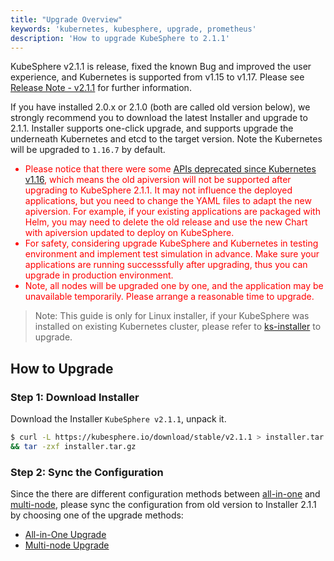 ```yaml
---
title: "Upgrade Overview"
keywords: 'kubernetes, kubesphere, upgrade, prometheus'
description: 'How to upgrade KubeSphere to 2.1.1'
---
```



KubeSphere v2.1.1 is release, fixed the known Bug and improved the user experience, and Kubernetes is supported from v1.15 to v1.17. Please see [Release Note - v2.1.1](../../release/release-v211) for further information.

If you have installed 2.0.x or 2.1.0 (both are called old version below), we strongly recommend you to download the latest Installer and upgrade to 2.1.1. Installer supports one-click upgrade, and supports upgrade the underneath Kubernetes and etcd to the target version. Note the Kubernetes will be upgraded to `1.16.7` by default.

<font color="red">

- Please notice that there were some [APIs deprecated since Kubernetes v1.16](https://github.com/kubernetes/kubernetes/blob/master/CHANGELOG/CHANGELOG-1.16.md#deprecations-and-removals), which means the old apiversion will not be supported after upgrading to KubeSphere 2.1.1. It may not influence the deployed applications, but you need to change the YAML files to adapt the new apiversion. For example, if your existing applications are packaged with Helm, you may need to delete the old release and use the new Chart with apiversion updated to deploy on KubeSphere.
- For safety, considering upgrade KubeSphere and Kubernetes in testing environment and implement test simulation in advance. Make sure your applications are running successsfully after upgrading, thus you can upgrade in production environment.
- Note, all nodes will be upgraded one by one, and the application may be unavailable temporarily. Please arrange a reasonable time to upgrade.

</font>

> Note: This guide is only for Linux installer, if your KubeSphere was installed on existing Kubernetes cluster, please refer to [ks-installer](https://github.com/kubesphere/ks-installer) to upgrade.

## How to Upgrade

### Step 1: Download Installer

Download the Installer `KubeSphere v2.1.1`, unpack it.


```bash
$ curl -L https://kubesphere.io/download/stable/v2.1.1 > installer.tar.gz \
&& tar -zxf installer.tar.gz
```

### Step 2: Sync the Configuration

Since the there are different configuration methods between [all-in-one](../all-in-one) and [multi-node](../multi-node), please sync the configuration from old version to Installer 2.1.1 by choosing one of the upgrade methods:

- [All-in-One Upgrade](../upgrade-allinone)
- [Multi-node Upgrade](../upgrade-multi-node)
